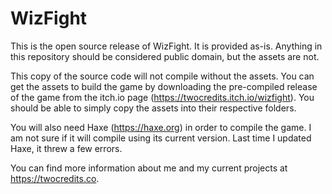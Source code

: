# WizFight
This is the open source release of WizFight. It is provided as-is. Anything in this repository should be considered public domain, but the assets are not.

This copy of the source code will not compile without the assets. You can get the assets to build the game by downloading the pre-compiled release of the game from the itch.io page (https://twocredits.itch.io/wizfight). You should be able to simply copy the assets into their respective folders.

You will also need Haxe (https://haxe.org) in order to compile the game. I am not sure if it will compile using its current version. Last time I updated Haxe, it threw a few errors.

You can find more information about me and my current projects at https://twocredits.co.
